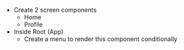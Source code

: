 - Create 2 screen components
  - Home
  - Profile
- Inside Root (App)
  - Create a menu to render this component conditionally
